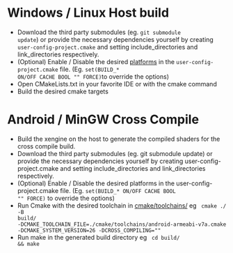 # Windows / Linux Host build
- Download the third party submodules (eg. <code>git submodule update</code>) or provide the necessary dependencies yourself by creating <code>user-config-project.cmake</code> and setting include_directories and link_directories respectively.
- (Optional) Enable / Disable the desired [platforms](cmake/platform.cmake) in the <code>user-config-project.cmake</code> file. (Eg. <code>set(BUILD_* ON/OFF CACHE BOOL "" FORCE)</code>to override the options)
- Open CMakeLists.txt in your favorite IDE or with the cmake command
- Build the desired cmake targets

# Android / MinGW Cross Compile
- Build the xengine on the host to generate the compiled shaders for the cross compile build.
- Download the third party submodules (eg. git submodule update) or provide the necessary dependencies yourself by creating user-config-project.cmake and setting include_directories and link_directories respectively.
- (Optional) Enable / Disable the desired platforms in the user-config-project.cmake file. (Eg. <code>set(BUILD_* ON/OFF CACHE BOOL "" FORCE)</code> to override the options)
- Run Cmake with the desired toolchain in [cmake/toolchains/](cmake/toolchains/) eg <code> cmake ./ -B build/ -DCMAKE_TOOLCHAIN_FILE=./cmake/toolchains/android-armeabi-v7a.cmake -DCMAKE_SYSTEM_VERSION=26 -DCROSS_COMPILING=""</code>
- Run make in the generated build directory eg <code> cd build/ && make </code>
